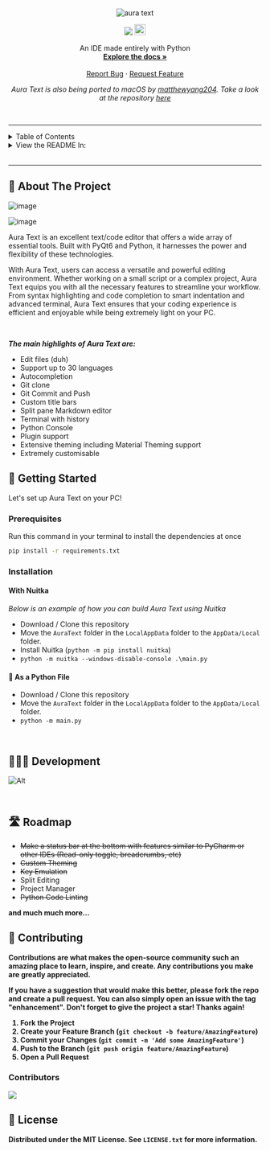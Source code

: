 <!-- PROJECT LOGO -->
<br />
<div align="center">

  ![aura text](https://github.com/user-attachments/assets/ebc56c38-c7c3-499a-b68b-28cfcdd4ab6d)


  <a style="text-decoration:none">
    <img src="https://img.shields.io/github/downloads/rohankishore/Aura-Text/total.svg"/>
  </a>  <a href='https://ko-fi.com/V7V7QZ7GS' target='_blank'><img height='10' style='border:0px;height:22px;' src='https://storage.ko-fi.com/cdn/kofi5.png?v=3' border='1' alt='Buy Me a Coffee at ko-fi.com' /></a>
      
  <p align="center">
    An IDE made entirely with Python
    <br />
    <a href="https://github.com/rohankishore/Aura-Text/wiki"><strong>Explore the docs »</strong></a>   
    <br />
    <br />
    <a href="https://github.com/rohankishore/Aura-Text/issues">Report Bug</a>
    ·   
    <a href="https://github.com/rohankishore/Aura-Text/issues/new?assignees=&labels=&projects=&template=feature_request.md&title=">Request Feature</a>

  *Aura Text is also being ported to macOS by [matthewyang204](https://github.com/matthewyang204). Take a look at the repository [here](https://github.com/matthewyang204/Aura-Text-Mac)*
  </p>
</div>    

<br>
<hr>

<!-- TABLE OF CONTENTS -->
<details>
  <summary>Table of Contents</summary>
  <ol>
    <li>
      <a href="#-about-the-project">About The Project</a>
    </li>
    <li>
      <a href="#-getting-started">Getting Started</a>
      <ul>
        <li><a href="#prerequisites">Prerequisites</a></li>
        <li><a href="#installation">Installation</a></li>
        <ul>
        <li><a href="#with-nuitka">With Nuitka</a></li>
        <li><a href="#-as-a-python-file">As a Python File</a></li>
      </ul>
      </ul>
    </li>
    <li><a href="#development">Development</a></li>
    <li><a href="#roadmap">Roadmap</a></li>
    <li><a href="#-contributing">Contributing</a></li>
    <li><a href="#-license">License</a></li>
    <li><a href="#-contact">Contact</a></li>
  </ol>
</details>

<!-- LANGUAGE SWITCHER -->
<details>
  <summary>View the README In:</summary>
  <ol>
    <li>    
      <a href="translate/README_HN.md">Hindi 🇮🇳</a>
    </li>
    <li>
      <a href="translate/README_DE.md">German</a>
    </li>
    <li><a href="translate/README_ES.md">Español</a></li>
    <li><a href="#-contributing">Russian</a></li>
    <li><a href="translate/ZH-CN/README_ZH-CN.md">简体中文</a></li>
  </ol>
</details>

<br>
<hr>

<!-- ABOUT THE PROJECT -->
## 📖 About The Project

![image](https://github.com/user-attachments/assets/360d1ce8-5047-4534-8b84-b01ecc670725)

![image](https://github.com/user-attachments/assets/fca92d3e-4218-4550-96ca-dfa85dbc27dc)

Aura Text is an excellent text/code editor that offers a wide array of essential tools. Built with PyQt6 and Python, it harnesses the power and flexibility of these technologies.

With Aura Text, users can access a versatile and powerful editing environment. Whether working on a small script or a complex project, Aura Text equips you with all the necessary features to streamline your workflow. From syntax highlighting and code completion to smart indentation and advanced terminal, Aura Text ensures that your coding experience is efficient and enjoyable while being extremely light on your PC.

<br>


***The main highlights of Aura Text are:***
- Edit files (duh)
- Support up to 30 languages
- Autocompletion
- Git clone
- Git Commit and Push
- Custom title bars
- Split pane Markdown editor
- Terminal with history
- Python Console
- Plugin support
- Extensive theming including Material Theming support
- Extremely customisable
  
<!-- GETTING STARTED -->
## 🏃 Getting Started

Let's set up Aura Text on your PC!

### Prerequisites

Run this command in your terminal to install the dependencies at once
  ```sh
  pip install -r requirements.txt
  ```

### Installation

#### With Nuitka

_Below is an example of how you can build Aura Text using Nuitka_

- Download / Clone this repository
- Move the `AuraText` folder in the `LocalAppData` folder to the `AppData/Local` folder.
- Install Nuitka (`python -m pip install nuitka`)
- `python -m nuitka --windows-disable-console .\main.py`

#### 🐍 As a Python File

- Download / Clone this repository
- Move the `AuraText` folder in the `LocalAppData` folder to the `AppData/Local` folder.
- `python -m main.py`

<br>

## 🧑🏻‍💻 Development 

![Alt](https://repobeats.axiom.co/api/embed/c478f91eea3690c7415f891646a2a15a62b4fb20.svg "Repobeats analytics image")


<br>

## 🛣️ Roadmap

- <strike> Make a status bar at the bottom with features similar to PyCharm or other IDEs (Read-only toggle, breadcrumbs, etc) </strike>
- <strike> Custom Theming </strike>
-  <strike> Key Emulation </strike>
- Split Editing
- Project Manager
- <strike> Python Code Linting </strike>

<b> and much much more... </b>


<b>

<!-- CONTRIBUTING -->
## 🛂 Contributing

Contributions are what makes the open-source community such an amazing place to learn, inspire, and create. Any contributions you make are **greatly appreciated**.

If you have a suggestion that would make this better, please fork the repo and create a pull request. You can also simply open an issue with the tag "enhancement".
Don't forget to give the project a star! Thanks again!

1. Fork the Project
2. Create your Feature Branch (`git checkout -b feature/AmazingFeature`)
3. Commit your Changes (`git commit -m 'Add some AmazingFeature'`)
4. Push to the Branch (`git push origin feature/AmazingFeature`)
5. Open a Pull Request

### Contributors

<a href="https://github.com/rohankishore/Aura-Text/graphs/contributors">
  <img class="dark-light" src="https://contrib.rocks/image?repo=rohankishore/Aura-Text&anon=0&columns=25&max=100&r=true" />
</a>

<b>

<!-- LICENSE -->
## 🪪 License

Distributed under the MIT License. See `LICENSE.txt` for more information.

